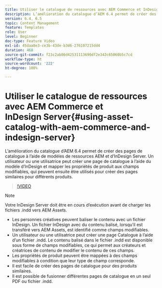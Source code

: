 ```yaml
---
title: Utiliser le catalogue de ressources avec AEM Commerce et InDesign Server
description: L’amélioration du catalogue d’AEM 6.4 permet de créer des pages de catalogue à l’aide de modèles de ressources AEM et d’InDesign Server.  Un utilisateur ou une utilisatrice peut créer une page de catalogue à l’aide du modèle d’InDesign et mapper les propriétés de produit aux champs modifiables, qui peuvent ensuite être utilisés pour créer des pages similaires pour différents produits.
version: 6.4, 6.5
topic: Content Management
feature: Templates
role: User
level: Beginner
doc-type: Feature Video
exl-id: 45daa8e3-ce3b-43de-b3d6-276107215dd4
duration: 468
source-git-commit: f23c2ab86d42531113690df2e342c65060b5c7cd
workflow-type: ht
source-wordcount: '222'
ht-degree: 100%

---
```


# Utiliser le catalogue de ressources avec AEM Commerce et InDesign Server{#using-asset-catalog-with-aem-commerce-and-indesign-server}

L’amélioration du catalogue d’AEM 6.4 permet de créer des pages de catalogue à l’aide de modèles de ressources AEM et d’InDesign Server.  Un utilisateur ou une utilisatrice peut créer une page de catalogue à l’aide du modèle d’InDesign et mapper les propriétés de produit aux champs modifiables, qui peuvent ensuite être utilisés pour créer des pages similaires pour différents produits.

>[!VIDEO](https://video.tv.adobe.com/v/22540?quality=12&learn=on)

>[!NOTE]
>
>Votre InDesign Server doit être en cours d’exécution avant de charger les fichiers \.indd vers AEM Assets.

* Les personnes créatives peuvent baliser le contenu avec un fichier InDesign. Un fichier InDesign avec du contenu balisé, lorsqu’il est transféré vers AEM Assets, est identifié comme champs modifiables.
* Un utilisateur ou une utilisatrice peut créer une page Catalogue à l’aide d’un fichier \.indd. Le contenu balisé dans le fichier \.indd est disponible sous forme de champs modifiables, ce qui permet aux créateurs et créatrices de contenu de modifier le contenu de ces champs.
* Les propriétés de produit peuvent être mappées à des champs modifiables à condition que leur type de champ corresponde.
* Il est facile de créer des pages de catalogue pour des produits similaires.
* Il est possible de fusionner différentes pages de catalogue en un seul PDF ou fichier \.indd.
